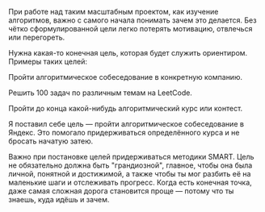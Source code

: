 При работе над таким масштабным проектом, как изучение алгоритмов, важно с самого начала понимать зачем это делается. Без чётко сформулированной цели легко потерять мотивацию, отвлечься или перегореть. 

Нужна какая-то конечная цель, которая будет служить ориентиром. Примеры таких целей:

Пройти алгоритмическое собеседование в конкретную компанию.

Решить 100 задач по различным темам на LeetCode.

Пройти до конца какой-нибудь алгоритмический курс или контест.

Я поставил себе цель — пройти алгоритмическое собеседование в Яндекс. Это помогало придерживаться определённого курса и не бросать начатую затею.

Важно при постановке целей придерживаться методики SMART.
Цель не обязательно должна быть "грандиозной", главное, чтобы она была личной, понятной и достижимой, а также чтобы ты мог разбить её на маленькие шаги и отслеживать прогресс. Когда есть конечная точка, даже самая сложная дорога становится проще — потому что ты знаешь, куда идёшь и зачем.